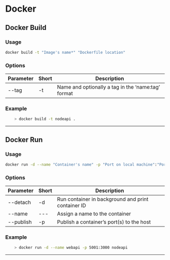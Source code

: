 # Docker

## Docker Build

### Usage

```bash
docker build -t "Image's name*" "Dockerfile location"
```

### Options

Parameter     | Short         | Description |
:-------------|:--------------|-----------|
--tag         | -t            |  Name and optionally a tag in the ‘name:tag’ format |

### Example

```bash
    > docker build -t nodeapi .
```

---

## Docker Run

### Usage

```bash
docker run -d --name "Container's name" -p "Port on local machine":"Port exposed on docker"  "Docker image's name"
```

### Options

Parameter     | Short         | Description |
:-------------|:--------------|-----------|
--detach      | -d            |  Run container in background and print container ID |
--name        | ---           |  Assign a name to the container |
--publish     | -p            |  Publish a container’s port(s) to the host |

### Example

```bash
    > docker run -d --name webapi -p 5001:3000 nodeapi
```

---

